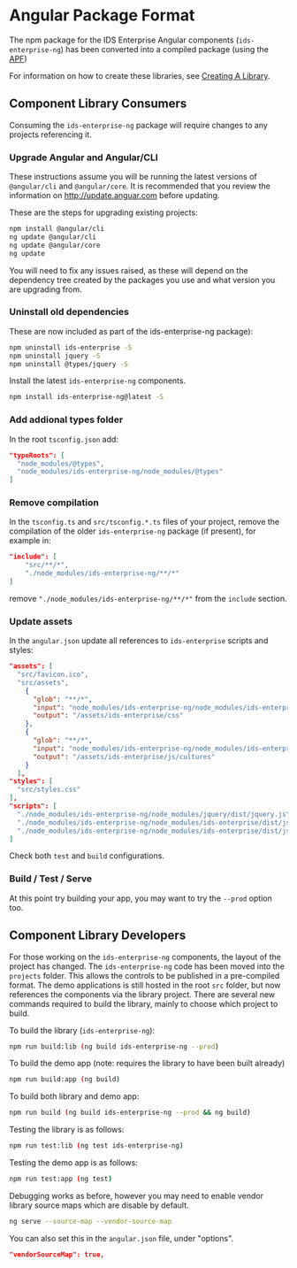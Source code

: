 # Angular Package Format

The npm package for the IDS Enterprise Angular components (`ids-enterprise-ng`) has been converted into a compiled package (using the [APF][#APF])

For information on how to create these libraries, see [Creating A Library][#CAL].

## Component Library Consumers

Consuming the `ids-enterprise-ng` package will require changes to any projects referencing it.

### Upgrade Angular and Angular/CLI

These instructions assume you will be running the latest versions of `@angular/cli` and `@angular/core`. It is recommended that you review the information on <http://update.anguar.com> before updating.

These are the steps for upgrading existing projects:

```sh
npm install @angular/cli
ng update @angular/cli
ng update @angular/core
ng update
```

You will need to fix any issues raised, as these will depend on the dependency tree created by the packages you use and what version you are upgrading from.

### Uninstall old dependencies

These are now included as part of the ids-enterprise-ng package):

```sh
npm uninstall ids-enterprise -S
npm uninstall jquery -S
npm uninstall @types/jquery -S
```

Install the latest `ids-enterprise-ng` components.

```sh
npm install ids-enterprise-ng@latest -S
```

### Add addional types folder

In the root `tsconfig.json` add:

```json
"typeRoots": [
  "node_modules/@types",
  "node_modules/ids-enterprise-ng/node_modules/@types"
]
```

### Remove compilation

In the `tsconfig.ts` and `src/tsconfig.*.ts` files of your project, remove the compilation of the older `ids-enterprise-ng` package (if present), for example in:

```json
"include": [
    "src/**/*",
    "./node_modules/ids-enterprise-ng/**/*"
]
```

remove `"./node_modules/ids-enterprise-ng/**/*"` from the `include` section.

### Update assets

In the `angular.json` update all references to `ids-enterprise` scripts and styles:

```json
"assets": [
  "src/favicon.ico",
  "src/assets",
    {
      "glob": "**/*",
      "input": "node_modules/ids-enterprise-ng/node_modules/ids-enterprise/dist/css",
      "output": "/assets/ids-enterprise/css"
    },
    {
      "glob": "**/*",
      "input": "node_modules/ids-enterprise-ng/node_modules/ids-enterprise/dist/js/cultures",
      "output": "/assets/ids-enterprise/js/cultures"
    }
  ],
"styles": [
  "src/styles.css"
],
"scripts": [
  "./node_modules/ids-enterprise-ng/node_modules/jquery/dist/jquery.js",
  "./node_modules/ids-enterprise-ng/node_modules/ids-enterprise/dist/js/d3.v4.js",
  "./node_modules/ids-enterprise-ng/node_modules/ids-enterprise/dist/js/sohoxi.js"
]
```

Check both `test` and `build` configurations.

### Build / Test / Serve

At this point try building your app, you may want to try the `--prod` option too.

## Component Library Developers

For those working on the `ids-enterprise-ng` components, the layout of the project has changed.  The `ids-enterprise-ng` code has been moved into the `projects` folder.  This allows the controls to be published in a pre-compiled format.  The demo applications is still hosted in the root `src` folder, but now references the components via the library project.  There are several new commands required to build the library, mainly to choose which project to build.

To build the library (`ids-enterprise-ng`):

```sh
npm run build:lib (ng build ids-enterprise-ng --prod)
```

To build the demo app (note: requires the library to have been built already)

```sh
npm run build:app (ng build)
```

To build both library and demo app:

```sh
npm run build (ng build ids-enterprise-ng --prod && ng build)
```

Testing the library is as follows:

```sh
npm run test:lib (ng test ids-enterprise-ng)
```

Testing the demo app is as follows:

```sh
npm run test:app (ng test)
```

Debugging works as before, however you may need to enable vendor library source maps which are disable by default.

```sh
ng serve --source-map --vendor-source-map
```

You can also set this in the `angular.json` file, under "options".

```json
"vendorSourceMap": true,
```

[#APF]: <https://docs.google.com/document/d/1CZC2rcpxffTDfRDs6p1cfbmKNLA6x5O-NtkJglDaBVs/edit>
[#CAL]: <https://blog.angularindepth.com/creating-a-library-in-angular-6-87799552e7e5>
